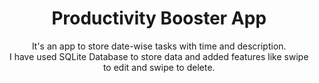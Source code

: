 # <h1 align="center">Productivity Booster  App</h1>
<p align="center"> It's an app to store date-wise tasks with time and description. <br>
I have used SQLite Database to store data and added features like swipe<br>
to edit and swipe to delete.</p>
